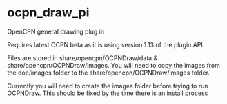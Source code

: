 # ocpn_draw_pi
OpenCPN general drawing plug in

Requires latest OCPN beta as it is using version 1.13 of the plugin API

Files are stored in share/opencpn/OCPNDraw/data & share/opencpn/OCPNDraw/images. You will need to copy the images from 
the doc/images folder to the share/opencpn/OCPNDraw/images folder.

Currently you will need to create the images folder before trying to run OCPNDraw. This should be fixed by the time 
there is an install process
